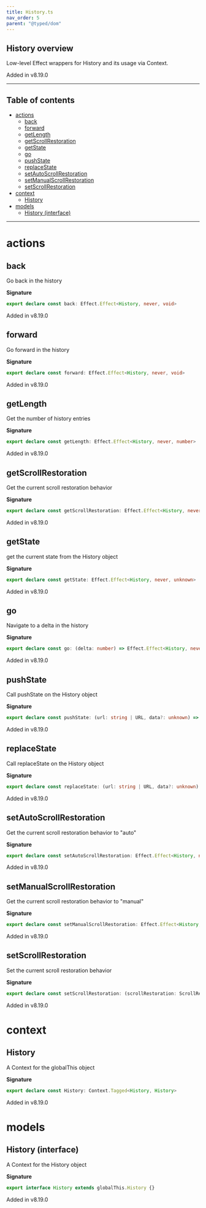 ```yaml
---
title: History.ts
nav_order: 5
parent: "@typed/dom"
---
```


## History overview

Low-level Effect wrappers for History and its usage via Context.

Added in v8.19.0

---

<h2 class="text-delta">Table of contents</h2>

- [actions](#actions)
  - [back](#back)
  - [forward](#forward)
  - [getLength](#getlength)
  - [getScrollRestoration](#getscrollrestoration)
  - [getState](#getstate)
  - [go](#go)
  - [pushState](#pushstate)
  - [replaceState](#replacestate)
  - [setAutoScrollRestoration](#setautoscrollrestoration)
  - [setManualScrollRestoration](#setmanualscrollrestoration)
  - [setScrollRestoration](#setscrollrestoration)
- [context](#context)
  - [History](#history)
- [models](#models)
  - [History (interface)](#history-interface)

---

# actions

## back

Go back in the history

**Signature**

```ts
export declare const back: Effect.Effect<History, never, void>
```

Added in v8.19.0

## forward

Go forward in the history

**Signature**

```ts
export declare const forward: Effect.Effect<History, never, void>
```

Added in v8.19.0

## getLength

Get the number of history entries

**Signature**

```ts
export declare const getLength: Effect.Effect<History, never, number>
```

Added in v8.19.0

## getScrollRestoration

Get the current scroll restoration behavior

**Signature**

```ts
export declare const getScrollRestoration: Effect.Effect<History, never, ScrollRestoration>
```

Added in v8.19.0

## getState

get the current state from the History object

**Signature**

```ts
export declare const getState: Effect.Effect<History, never, unknown>
```

Added in v8.19.0

## go

Navigate to a delta in the history

**Signature**

```ts
export declare const go: (delta: number) => Effect.Effect<History, never, void>
```

Added in v8.19.0

## pushState

Call pushState on the History object

**Signature**

```ts
export declare const pushState: (url: string | URL, data?: unknown) => Effect.Effect<History, never, void>
```

Added in v8.19.0

## replaceState

Call replaceState on the History object

**Signature**

```ts
export declare const replaceState: (url: string | URL, data?: unknown) => Effect.Effect<History, never, void>
```

Added in v8.19.0

## setAutoScrollRestoration

Get the current scroll restoration behavior to "auto"

**Signature**

```ts
export declare const setAutoScrollRestoration: Effect.Effect<History, never, void>
```

Added in v8.19.0

## setManualScrollRestoration

Get the current scroll restoration behavior to "manual"

**Signature**

```ts
export declare const setManualScrollRestoration: Effect.Effect<History, never, void>
```

Added in v8.19.0

## setScrollRestoration

Set the current scroll restoration behavior

**Signature**

```ts
export declare const setScrollRestoration: (scrollRestoration: ScrollRestoration) => Effect.Effect<History, never, void>
```

Added in v8.19.0

# context

## History

A Context for the globalThis object

**Signature**

```ts
export declare const History: Context.Tagged<History, History>
```

Added in v8.19.0

# models

## History (interface)

A Context for the History object

**Signature**

```ts
export interface History extends globalThis.History {}
```

Added in v8.19.0

